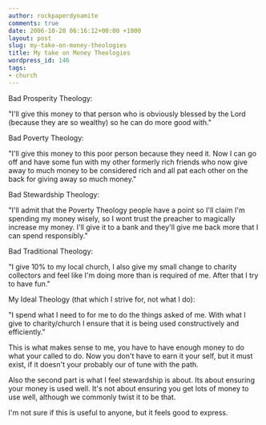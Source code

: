 ```yaml
---
author: rockpaperdynamite
comments: true
date: 2006-10-20 06:16:12+00:00 +1000
layout: post
slug: my-take-on-money-theologies
title: My take on Money Theologies
wordpress_id: 146
tags:
- church
---
```


Bad Prosperity Theology:

"I'll give this money to that person who is obviously blessed by the Lord (because they are so wealthy) so he can do more good with."

Bad Poverty Theology:

"I'll give this money to this poor person because they need it. Now I can go off and have some fun with my other formerly rich friends who now give away to much money to be considered rich and all pat each other on the back for giving away so much money."<!-- more -->

Bad Stewardship Theology:

"I'll admit that the Poverty Theology people have a point so I'll claim I'm spending my money wisely, so I wont trust the preacher to magically increase my money. I'll give it to a bank and they'll give me back more that I can spend responsibly."

Bad Traditional Theology:

"I give 10% to my local church, I also give my small change to charity collectors and feel like I'm doing more than is required of me. After that I try to have fun."

My Ideal Theology (that which I strive for, not what I do):

"I spend what I need to for me to do the things asked of me. With what I give to charity/church I ensure that it is being used constructively and efficiently."

This is what makes sense to me, you have to have enough money to do what your called to do. Now you don't have to earn it your self, but it must exist, if it doesn't your probably our of tune with the path.

Also the second part is what I feel stewardship is about. Its about ensuring your money is used well. It's not about ensuring you get lots of money to use well, although we commonly twist it to be that.

I'm not sure if this is useful to anyone, but it feels good to express.
